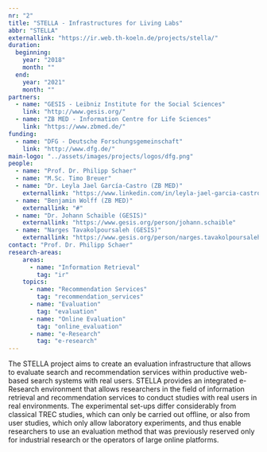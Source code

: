 ```yaml
---
nr: "2"
title: "STELLA - Infrastructures for Living Labs"
abbr: "STELLA"
externallink: "https://ir.web.th-koeln.de/projects/stella/"
duration:
  beginning: 
    year: "2018"
    month: ""
  end: 
    year: "2021"
    month: ""
partners:
  - name: "GESIS - Leibniz Institute for the Social Sciences"
    link: "http://www.gesis.org/"
  - name: "ZB MED - Information Centre for Life Sciences"
    link: "https://www.zbmed.de/"
funding:
  - name: "DFG - Deutsche Forschungsgemeinschaft"
    link: "http://www.dfg.de/"
main-logo: "../assets/images/projects/logos/dfg.png"
people:
  - name: "Prof. Dr. Philipp Schaer"
  - name: "M.Sc. Timo Breuer"
  - name: "Dr. Leyla Jael García-Castro (ZB MED)"
    externallink: "https://www.linkedin.com/in/leyla-jael-garcia-castro-85384a17/"
  - name: "Benjamin Wolff (ZB MED)"
    externallink: "#"
  - name: "Dr. Johann Schaible (GESIS)"
    externallink: "https://www.gesis.org/person/johann.schaible"
  - name: "Narges Tavakolpoursaleh (GESIS)"
    externallink: "https://www.gesis.org/person/narges.tavakolpoursaleh"
contact: "Prof. Dr. Philipp Schaer"
research-areas:
    areas:
      - name: "Information Retrieval"
        tag: "ir"
    topics:
      - name: "Recommendation Services"
        tag: "recommendation_services"
      - name: "Evaluation"
        tag: "evaluation"
      - name: "Online Evaluation"
        tag: "online_evaluation"
      - name: "e-Research"
        tag: "e-research"
---
```

The STELLA project aims to create an evaluation infrastructure that allows to evaluate search and recommendation services within productive web-based search systems with real users. STELLA provides an integrated e-Research environment that allows researchers in the field of information retrieval and recommendation services to conduct studies with real users in real environments. The experimental set-ups differ considerably from classical TREC studies, which can only be carried out offline, or also from user studies, which only allow laboratory experiments, and thus enable researchers to use an evaluation method that was previously reserved only for industrial research or the operators of large online platforms.